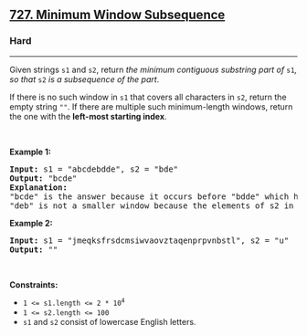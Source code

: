 <h2><a href="https://leetcode.com/problems/minimum-window-subsequence/">727. Minimum Window Subsequence</a></h2><h3>Hard</h3><hr><div><p>Given strings <code>s1</code> and <code>s2</code>, return <em>the minimum contiguous&nbsp;substring part of </em><code>s1</code><em>, so that </em><code>s2</code><em> is a subsequence of the part</em>.</p>

<p>If there is no such window in <code>s1</code> that covers all characters in <code>s2</code>, return the empty string <code>""</code>. If there are multiple such minimum-length windows, return the one with the <strong>left-most starting index</strong>.</p>

<p>&nbsp;</p>
<p><strong>Example 1:</strong></p>

<pre><strong>Input:</strong> s1 = "abcdebdde", s2 = "bde"
<strong>Output:</strong> "bcde"
<strong>Explanation:</strong> 
"bcde" is the answer because it occurs before "bdde" which has the same length.
"deb" is not a smaller window because the elements of s2 in the window must occur in order.
</pre>

<p><strong>Example 2:</strong></p>

<pre><strong>Input:</strong> s1 = "jmeqksfrsdcmsiwvaovztaqenprpvnbstl", s2 = "u"
<strong>Output:</strong> ""
</pre>

<p>&nbsp;</p>
<p><strong>Constraints:</strong></p>

<ul>
	<li><code>1 &lt;= s1.length &lt;= 2 * 10<sup>4</sup></code></li>
	<li><code>1 &lt;= s2.length &lt;= 100</code></li>
	<li><code>s1</code> and <code>s2</code> consist of lowercase English letters.</li>
</ul>
</div>